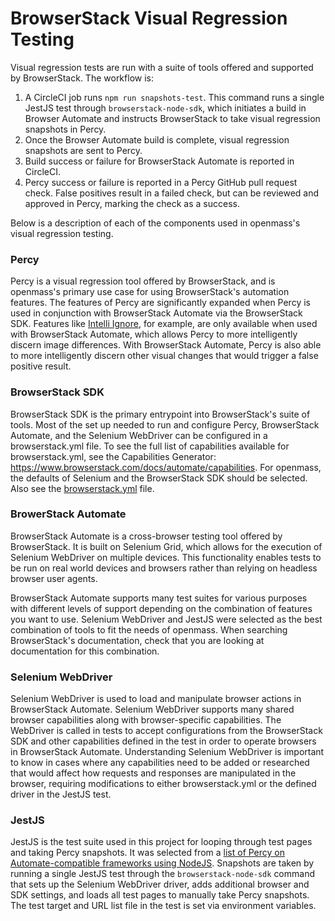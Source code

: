 # BrowserStack Visual Regression Testing

Visual regression tests are run with a suite of tools offered and supported by BrowserStack. The workflow is:

1. A CircleCI job runs `npm run snapshots-test`. This command runs a single JestJS test through `browserstack-node-sdk`, which initiates a build in Browser Automate and instructs BrowserStack to take visual regression snapshots in Percy.
2. Once the Browser Automate build is complete, visual regression snapshots are sent to Percy.
3. Build success or failure for BrowserStack Automate is reported in CircleCI.
4. Percy success or failure is reported in a Percy GitHub pull request check. False positives result in a failed check, but can be reviewed and approved in Percy, marking the check as a success.

Below is a description of each of the components used in openmass's visual regression testing.

### Percy

Percy is a visual regression tool offered by BrowserStack, and is openmass's primary use case for using BrowserStack's automation features. The features of Percy are significantly expanded when Percy is used in conjunction with BrowserStack Automate via the BrowserStack SDK. Features like [Intelli Ignore](https://www.browserstack.com/docs/percy/build-results/intelli-ignore), for example, are only available when used with BrowserStack Automate, which allows Percy to more intelligently discern image differences. With BrowserStack Automate, Percy is also able to more intelligently discern other visual changes that would trigger a false positive result.

### BrowserStack SDK

BrowserStack SDK is the primary entrypoint into BrowserStack's suite of tools. Most of the set up needed to run and configure Percy, BrowserStack Automate, and the Selenium WebDriver can be configured in a browserstack.yml file. To see the full list of capabilities available for browserstack.yml, see the Capabilities Generator: https://www.browserstack.com/docs/automate/capabilities. For openmass, the defaults of Selenium and the BrowserStack SDK should be selected. Also see the [browserstack.yml](browserstack.yml) file.

### BrowerStack Automate

BrowserStack Automate is a cross-browser testing tool offered by BrowserStack. It is built on Selenium Grid, which allows for the execution of Selenium WebDriver on multiple devices. This functionality enables tests to be run on real world devices and browsers rather than relying on headless browser user agents.

BrowserStack Automate supports many test suites for various purposes with different levels of support depending on the combination of features you want to use. Selenium WebDriver and JestJS were selected as the best combination of tools to fit the needs of openmass. When searching BrowserStack's documentation, check that you are looking at documentation for this combination.

### Selenium WebDriver

Selenium WebDriver is used to load and manipulate browser actions in BrowserStack Automate. Selenium WebDriver supports many shared browser capabilities along with browser-specific capabilities. The WebDriver is called in tests to accept configurations from the BrowserStack SDK and other capabilities defined in the test in order to operate browsers in BrowserStack Automate. Understanding Selenium WebDriver is important to know in cases where any capabilities need to be added or researched that would affect how requests and responses are manipulated in the browser, requiring modifications to either browserstack.yml or the defined driver in the JestJS test.

### JestJS

JestJS is the test suite used in this project for looping through test pages and taking Percy snapshots. It was selected from a [list of Percy on Automate-compatible frameworks using NodeJS](https://www.browserstack.com/docs/percy/integrate/functional-and-visual#compatibility-matrix). Snapshots are taken by running a single JestJS test through the `browserstack-node-sdk` command that sets up the Selenium WebDriver driver, adds additional browser and SDK settings, and loads all test pages to manually take Percy snapshots. The test target and URL list file in the test is set via environment variables.
